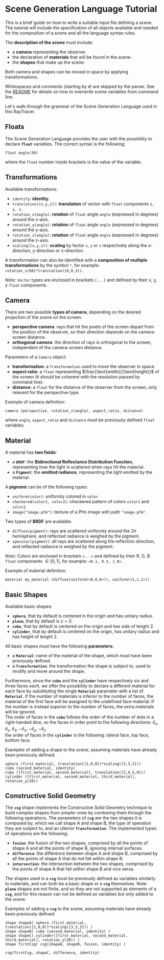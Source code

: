 # Scene Generation Language Tutorial

This is a brief guide on how to write a suitable input file defining a scene. The tutorial will include the 
specification of all objects available and needed for the composition of a scene and all the language syntax rules. 

The **description of the scene** must include:
- a **camera** representing the observer.
- the declaration of **materials** that will be found in the scene.
- the **shapes** that make up the scene.

Both camera and shapes can be moved in space by applying transformations. 

Whitespaces and comments (starting by `#`) are skipped by the parser. See the [README](README.md) for details on how to 
overwrite scene variables from command line.

Let's walk through the grammar of the Scene Generation Language used in this RayTracer.

## Floats
The Scene Generation Language provides the user with the possibility to declare **`float`** variables. The correct 
syntax is the following:
```
float angle(30)
```
where the `float` number inside brackets is the value of the variable.

## Transformations
Available transformations:
- `identity`: **identity**.
- `translation([x,y,z])`: **translation** of vector with `float` components `x, y, z`.
- `rotation_x(angle)`: **rotation** of `float` angle `angle` (expressed in degrees) around the x-axis.
- `rotation_y(angle)`: **rotation** of `float` angle `angle` (expressed in degrees) around the y-axis.
- `rotation_z(angle)`: **rotation** of `float` angle `angle` (expressed in degrees) around the z-axis.
- `scaling([x,y,z])`: **scaling** by factor `x`, `y` or `z` respectively along the x-direction, y-direction or z-direction.

A transformation can also be identified with a **composition of multiple transformations** by the symbol `*`, for 
example: `rotation_x(60)*translation([0,0,3])`.

*Note:* `Vector` types are enclosed in brackets `[...]` and defined by their x, y, z `float` components.

## Camera
There are two possible **types of camera**, depending on the desired projection of the scene on the screen:
- **perspective camera**: rays that hit the pixels of the screen depart from the position of the observer, so their direction depends on the camera-screen distance.
- **orthogonal camera**: the direction of rays is orthogonal to the screen, independent of the camera-screen distance.

Parameters of a `Camera` object:
- **transformation**: a `Transformation` used to move the observer in space.
- **aspect ratio**: a `float` representing $\frac{\text{width}}{\text{height}}$ of the screen (it should be coherent with the resolution passed by command line).
- **distance**: a `float` for the distance of the observer from the screen, only relevant for the perspective type.

Example of camera definition:
```
camera (perspective, rotation_z(angle), aspect_ratio, distance)
```
where `angle`, `aspect_ratio` and `distance` must be previously defined `float` variables.

## Material
A material has **two fields**:
- a **`BRDF`**: the **Bidirectional Reflectance Distribution Function**, representing how the light is scattered when rays hit the material.
- a **`Pigment`**: the **emitted radiance**, representing the light emitted by the material.

A **pigment** can be of the following types:
- `uniform(color)`: uniformly colored in `color`.
- `checkered(color1, color2)`: checkered pattern of colors `color1` and `color2`.
- `image("image.pfm")`: texture of a Pfm image with path `"image.pfm"`.

Two types of **BRDF** are available:
- `diffuse(pigment)`: rays are scattered uniformly around the $2\pi$ hemisphere, and reflected radiance is weighed by the pigment.
- `specular(pigment)`: all rays are scattered along the reflection direction, and reflected radiance is weighed by the pigment.

*Note:* Colors are enclosed in brackets `<...>` and defined by their R, G, B `float` components $\in [0,1]$, for example: `<0.1, 0.3, 1.0>`.

Example of material definition:
```
material my_material (diffuse(uniform(<0,0,0>)), uniform(<1,1,1>))
```

## Basic Shapes
Available basic shapes:
- **`sphere`**, that by default is centered in the origin and has unitary radius.
- **`plane`**, that by default is $z=0$.
- **`cube`**, that by default is centered on the origin and has side of lenght 2.
- **`cylinder`**, that by default is centered on the origin, has unitary radius and has height of lenght 2.

All basic shapes must have the following **parameters**:
- a **`Material`**: name of the material of the shape, which must have been previously defined.
- a **`Transformation`**: the transformation the shape is subject to, used to modify and move around the shape.

Furthermore, since the **`cube`** and the **`cylinder`** have respectively six and three faces each, we offer the 
possibility to declare a different material for each face by substituting the single **`Material`** parameter with a 
list of **`Material`**. If the number of materials is inferior to the number of faces, the material of the 
first face will be assigned to the undefined face material. If the number is instead superior to the number of faces,
the extra materials will be ignored. <br>
The order of faces in the **`cube`** follows the order of the number of dots in a
right-handed dice, so the faces in order point to the following directions: $\hat{e}_x$, $\hat{e}_y$, $\hat{e}_z$,
$-\hat{e}_z$, $-\hat{e}_y$, $-\hat{e}_x$.<br>
the order of faces in the **`cylinder`** is the following: lateral face, top face, bottom face.

Examples of adding a shape to the scene, assuming materials have already been previously defined:
```
sphere (first_material, translation([1,0,0])*scaling([3,3,3]))
cube (second_material, identity)
cube ([first_material, second_material], translation([3,4.5,0]))
cylinder ([first_material, second_material, third_material], rotation_y(20))
```

## Constructive Solid Geometry
The **`csg`** shape implements the Constructive Solid Geometry technique to build complex shapes from simpler ones by 
combining them through the following operations. The parameters of  **`csg`** are the two shapes it is composed by,
which we call shape A and shape B, the type of operation they are subject to, and an ulterior **`Transformation`**.
The implemented types of operations are the following: 
- **`fusion`**: the fusion of the two shapes, comprised by all the points of shape A and all the points of shape B, ignoring internal surfaces.
- **`difference`**: the difference between shape A and shape B, comprised by all the points of shape A that do not fall 
within shape B.
- **`intersection`**: the intersection between the two shapes, comprised by the points of shape A that fall within shape 
B and vice versa.

The shapes used in a **`csg`** must be previously defined as variables similarly to materials, and can both be a basic 
shape or a **`csg`** themselves. Note: **`plane`** shapes are not finite, and so they are not supported as elements of a
**`csg`**, and for this reason can not be defined as variables but only added to the scene.

Examples of adding a **`csg`** to the scene, assuming materials have already been previously defined:
```
shape shapeA( sphere (first_material, translation([1,0,0])*scaling([3,3,3])) )
shape shapeB( cube (second_material, identity) )
shape shapeC( cylinder([first_material, second_material, third_material], rotation_y(20)) )
shape firstCsg( csg(shapeA, shapeB, fusion, identity) )

csg(firstCsg, shapeC, difference, identity)
```
